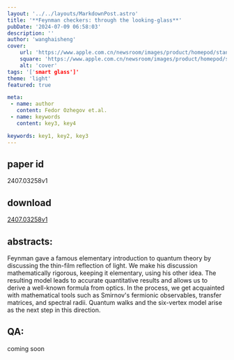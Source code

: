 ```yaml
---
layout: '../../layouts/MarkdownPost.astro'
title: '**Feynman checkers: through the looking-glass**'
pubDate: '2024-07-09 06:58:03'
description: ''
author: 'wanghaisheng'
cover:
    url: 'https://www.apple.com.cn/newsroom/images/product/homepod/standard/Apple-HomePod-hero-230118_big.jpg.large_2x.jpg'
    square: 'https://www.apple.com.cn/newsroom/images/product/homepod/standard/Apple-HomePod-hero-230118_big.jpg.large_2x.jpg'
    alt: 'cover'
tags: '['smart glass']' 
theme: 'light'
featured: true

meta:
 - name: author
   content: Fedor Ozhegov et.al.
 - name: keywords
   content: key3, key4

keywords: key1, key2, key3
---
```


## paper id
2407.03258v1
## download
[2407.03258v1](http://arxiv.org/abs/2407.03258v1)
## abstracts:
Feynman gave a famous elementary introduction to quantum theory by discussing the thin-film reflection of light. We make his discussion mathematically rigorous, keeping it elementary, using his other idea. The resulting model leads to accurate quantitative results and allows us to derive a well-known formula from optics. In the process, we get acquainted with mathematical tools such as Smirnov's fermionic observables, transfer matrices, and spectral radii. Quantum walks and the six-vertex model arise as the next step in this direction.
## QA:
coming soon
